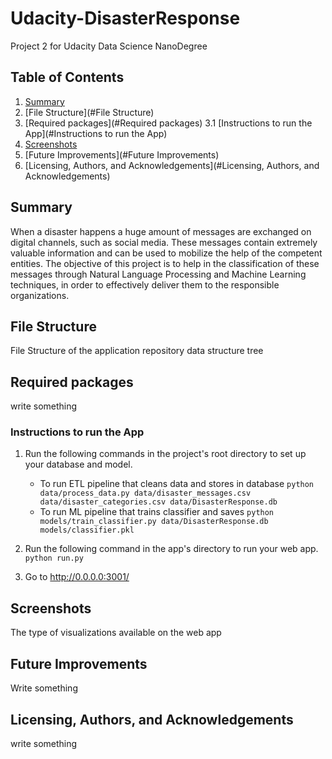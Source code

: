 # Udacity-DisasterResponse
Project 2 for Udacity Data Science NanoDegree

## Table of Contents

1. [Summary](#Summary)
2. [File Structure](#File Structure)
3. [Required packages](#Required packages)
3.1 [Instructions to run the App](#Instructions to run the App)
4. [Screenshots](#Screenshots)
5. [Future Improvements](#Future Improvements)
6. [Licensing, Authors, and Acknowledgements](#Licensing, Authors, and Acknowledgements)

## Summary

When a disaster happens a huge amount of messages are exchanged on digital channels, such as social media. These messages contain extremely valuable information and can be used to mobilize the help of the competent entities. The objective of this project is to help in the classification of these messages through Natural Language Processing and Machine Learning techniques, in order to effectively deliver them to the responsible organizations.



## File Structure

File Structure of the application
repository data structure tree

## Required packages
write something

### Instructions to run the App

1. Run the following commands in the project's root directory to set up your database and model.

    - To run ETL pipeline that cleans data and stores in database
        `python data/process_data.py data/disaster_messages.csv data/disaster_categories.csv data/DisasterResponse.db`
    - To run ML pipeline that trains classifier and saves
        `python models/train_classifier.py data/DisasterResponse.db models/classifier.pkl`

2. Run the following command in the app's directory to run your web app.
    `python run.py`

3. Go to http://0.0.0.0:3001/

## Screenshots
The type of visualizations available on the web app

## Future Improvements
Write something

## Licensing, Authors, and Acknowledgements
write something
